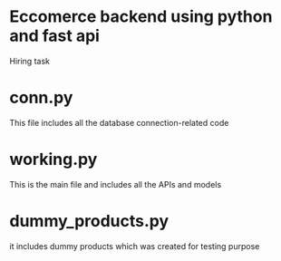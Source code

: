 # Eccomerce backend using python and fast api
Hiring task 

# conn.py 
This file includes all the database connection-related code

# working.py
This is the main file and includes all the APIs and models 

# dummy_products.py
it includes dummy products which was created for testing purpose
